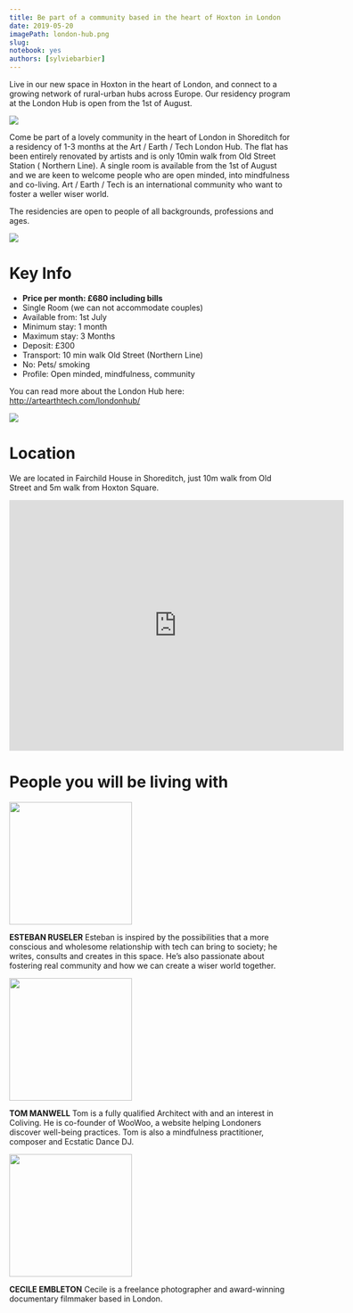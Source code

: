 ```yaml
---
title: Be part of a community based in the heart of Hoxton in London
date: 2019-05-20
imagePath: london-hub.png
slug:
notebook: yes
authors: [sylviebarbier]
---
```

Live in our new space in Hoxton in the heart of London, and connect to a growing network of rural-urban hubs across Europe.
Our residency program at the London Hub is open from the 1st of August.


<img src="/hubs/london/sitting-room-couch_hu271c426a86158d4fc85a3b4d17cee625_1137761_800x0_resize_box_2.png">


Come be part of a lovely community in the heart of London in Shoreditch for a residency of 1-3 months at the Art / Earth / Tech London Hub. The flat has been entirely renovated by artists and is only 10min walk from Old Street Station ( Northern Line). A single room is available from the 1st of August and we are keen to welcome people who are open minded, into mindfulness and co-living. Art / Earth / Tech is an international community who want to foster a weller wiser world.

The residencies are open to people of all backgrounds, professions and ages.

<img src="/hubs/london/sitting-room_hue5d0803c3774a40d4d61bd93f0557694_1109817_800x0_resize_box_2.png">



# Key Info
- <b>Price per month: £680 including bills</b>
- Single Room (we can not accommodate couples)
-  Available from: 1st July
- Minimum stay: 1 month
- Maximum stay: 3 Months
- Deposit: £300
- Transport: 10 min walk Old Street (Northern Line)
- No: Pets/ smoking
- Profile: Open minded, mindfulness, community

You can read more about the London Hub here: http://artearthtech.com/londonhub/

<img src="/hubs/london/kitchen_hucbce3a5f1e988cfeacf665e2242fb684_580923_800x0_resize_box_2.png">

# Location

We are located in Fairchild House in Shoreditch, just 10m walk from Old Street and 5m walk from Hoxton Square.

<iframe src="https://www.google.com/maps/embed?pb=!1m18!1m12!1m3!1d2482.1054370205243!2d-0.08377217276895416!3d51.52962593452584!2m3!1f0!2f0!3f0!3m2!1i1024!2i768!4f13.1!3m3!1m2!1s0x48761cbb484c817d%3A0x4f773449bfd4da5b!2sFanshaw+St%2C+Hoxton%2C+London!5e0!3m2!1sen!2suk!4v1543702920043" width="600" height="450" frameborder="0" style="border:0" allowfullscreen></iframe>



# People you will be living with


<img style="width:220px;margin-right:40px;" src="/images/esteban-portrait.jpg">

<b>ESTEBAN RUSELER</b>
Esteban is inspired by the possibilities that a more conscious and wholesome relationship with tech can bring to society; he writes, consults and creates in this space. He’s also passionate about fostering real community and how we can create a wiser world together.

<img style="width:220px;margin-right:40px;" src="/images/tom-portrait.jpg">

<b>TOM MANWELL</b>
Tom is a fully qualified Architect with and an interest in Coliving. He is co-founder of WooWoo, a website helping Londoners discover well-being practices. Tom is also a mindfulness practitioner, composer and Ecstatic Dance DJ.

<img  style="width:220px;margin-right:40px;" src="/images/cecile.jpg">

<b>CECILE EMBLETON</b>
Cecile is a freelance photographer and award-winning documentary filmmaker based in London.
